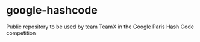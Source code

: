 google-hashcode
===============

Public repository to be used by team TeamX in the Google Paris Hash Code competition
